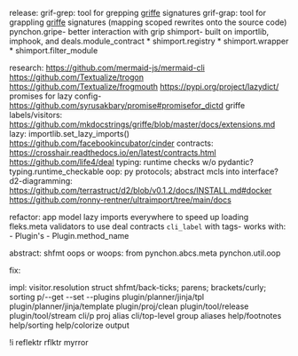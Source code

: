 release:
  grif-grep: tool for grepping [griffe](#) signatures
  grif-grap: tool for grappling [griffe](#) signatures (mapping scoped rewrites onto the source code)
  pynchon.gripe- better interaction with grip
  shimport- built on importlib, imphook, and deals.module_contract
    * shimport.registry
    * shimport.wrapper
    * shimport.filter_module

research:
  https://github.com/mermaid-js/mermaid-cli
  https://github.com/Textualize/trogon
  https://github.com/Textualize/frogmouth
  https://pypi.org/project/lazydict/
  promises for lazy config-
    https://github.com/syrusakbary/promise#promisefor_dictd
  griffe labels/visitors:
    https://github.com/mkdocstrings/griffe/blob/master/docs/extensions.md
  lazy:
    importlib.set_lazy_imports()
    https://github.com/facebookincubator/cinder
  contracts:
    https://crosshair.readthedocs.io/en/latest/contracts.html
    https://github.com/life4/deal
  typing:
    runtime checks w/o pydantic? typing.runtime_checkable
  oop:
    py protocols;
    abstract mcls into interface?
  d2-diagramming:
    https://github.com/terrastruct/d2/blob/v0.1.2/docs/INSTALL.md#docker
  https://github.com/ronny-rentner/ultraimport/tree/main/docs

refactor:
  app model
  lazy imports everywhere to speed up loading
  fleks.meta validators to use deal contracts
  `cli_label` with tags- works with:
    - Plugin's
    - Plugin.method_name

abstract:
  shfmt
  oops or woops:
    from pynchon.abcs.meta pynchon.util.oop

fix:

impl:
  visitor.resolution struct
  shfmt/back-ticks; parens; brackets/curly; sorting
  p/--get --set --plugins
  plugin/planner/jinja/tpl
  plugin/planner/jinja/template
  plugin/proj/clean
  plugin/tool/release
  plugin/tool/stream
  cli/p proj alias
  cli/top-level group aliases
  help/footnotes
  help/sorting
  help/colorize output

!i
  reflektr
  rflktr
  myrror
